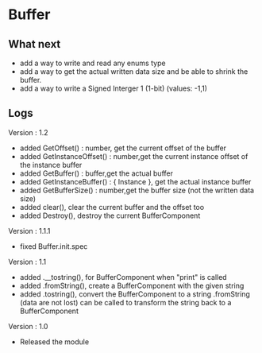 # Buffer

## What next

- add a way to write and read any enums type
- add a way to get the actual written data size and be able to shrink the buffer.
- add a way to write a Signed Interger 1 (1-bit) (values: -1,1)

## Logs

Version : 1.2
- added GetOffset() : number, get the current offset of the buffer
- added GetInstanceOffset() : number,get the current instance offset of the instance buffer
- added GetBuffer() : buffer,get the actual buffer
- added GetInstanceBuffer() : { Instance }, get the actual instance buffer
- added GetBufferSize() : number,get the buffer size (not the written data size)
- added clear(), clear the current buffer and the offset too
- added Destroy(), destroy the current BufferComponent

Version : 1.1.1
- fixed Buffer.init.spec

Version : 1.1
- added .__tostring(), for BufferComponent when "print" is called
- added .fromString(), create a BufferComponent with the given string
- added .tostring(), convert the BufferComponent to a string .fromString (data are not lost) can be called to transform the string back to a BufferComponent

Version : 1.0
- Released the module
